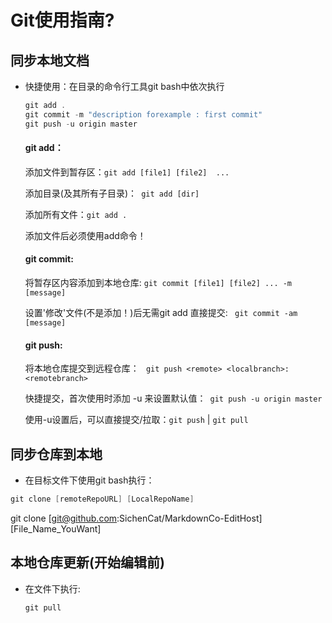 # Git使用指南?

## 同步本地文档

- 快捷使用：在目录的命令行工具git bash中依次执行

  ```c
  git add .
  git commit -m "description forexample : first commit"
  git push -u origin master
  ```
  
  #### git add：
  添加文件到暂存区：`git add [file1] [file2]  ...`
  
  添加目录(及其所有子目录)：` git add [dir]` 
  
  添加所有文件：` git add . `
  
  添加文件后必须使用add命令！
  
  #### git commit:
  将暂存区内容添加到本地仓库: ` git commit [file1] [file2] ... -m [message] `
  
  设置'修改'文件(不是添加！)后无需git add 直接提交: ` git commit -am [message]` 
  
  #### git push:
  
  将本地仓库提交到远程仓库： ` git push <remote> <localbranch>:<remotebranch>` 
  
  快捷提交，首次使用时添加 -u 来设置默认值：` git push -u origin master` 
  
  使用-u设置后，可以直接提交/拉取：` git push `    |    ` git pull `
  
  
  
  

## 同步仓库到本地

- 在目标文件下使用git bash执行：

  

```c
git clone [remoteRepoURL] [LocalRepoName]
```



git clone [git@github.com:SichenCat/MarkdownCo-EditHost] [File_Name_YouWant]



## 本地仓库更新(开始编辑前)

- 在文件下执行:

  ```
  git pull
  ```

  
